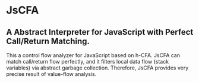 # JsCFA
## A Abstract Interpreter for JavaScript with Perfect Call/Return Matching.

This a control flow analyzer for JavaScript based on h-CFA.
JsCFA can match call/return flow perfectly, and it filters local data flow (stack variables) via abstract garbage collection.
Therefore, JsCFA provides very precise result of value-flow analysis. 